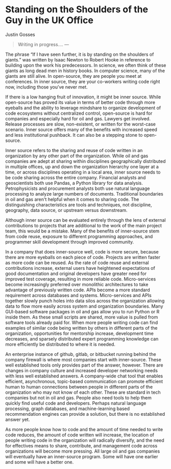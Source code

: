 # Standing on the Shoulders of the Guy in the UK Office
 
Justin Gosses
 
> Writing in progress....  &mdash; 
 
The phrase “If I have seen further, it is by standing on the shoulders of giants.” was written by Isaac Newton to Robert Hooke in reference to building upon the work his predecessors. In science, we often think of these giants as long dead men in history books. In computer science, many of the giants are still alive. In open-source, they are people you meet at conferences. In inner source, they are your co-workers writing code right now, including those you’ve never met. 
 
If there is a low hanging fruit of innovation, it might be inner source. While open-source has proved its value in terms of better code through more eyeballs and the ability to leverage mindshare to organize development of code ecosystems without centralized control, open-source is hard for companies and especially hard for oil and gas. Lawyers get involved. Release processes are slow, non-existent, or written for the worst-case scenario. Inner source offers many of the benefits with increased speed and less institutional pushback. It can also be a stepping stone to open-source.
 
Inner source refers to the sharing and reuse of code written in an organization by any other part of the organization. While oil and gas companies are adept at sharing within disciplines geographically distributed in multiple offices, up and down the organization hierarchy one layer at a time, or across disciplines operating in a local area, inner source needs to be code sharing across the entire company. Financial analysts and geoscientists both use Pandas, a Python library for data analysis. Petrophysicists and procurement analysts both use natural language processing to analyze large numbers of documents. Traditional boundaries in oil and gas aren't helpful when it comes to sharing code. The distinguishing characteristics are tools and techniques, not discipline, geography, data source, or upstream versus downstream. 
 
Although inner source can be evaluated entirely through the lens of external contributions to  projects that are additional to the work of the main project team, this would be a mistake. Many of the benefits of inner-source stem from code reuse, exposure to different programming approaches, and programmer skill development through improved community. 
 
In a company that does inner-source well, code is more secure, because there are more eyeballs on each piece of code. Projects are written faster as more code can be reused. As the rate of code reuse and external contributions increase, external users have heightened expectations of good documentation and original developers have greater need for improved test coverage, resulting in more reliable code. Micro-services become increasingly preferred over monolithic architectures to take advantage of previously written code. APIs become a more standard requirement across databases and systems. Micro-services and APIs together slowly punch holes into data silos across the organization allowing data to flow more easily across system and organization boundaries. Many GUI-based software packages in oil and gas allow you to run Python or R inside them. As these small scripts are shared, more value is pulled from software tools already paid for. When more people writing code can find examples of similar code being written by others in different parts of the organization, opportunities for mentorship increase, development time decreases, and sparsely distributed  expert programming knowledge can more efficiently be distributed to where it is needed. 
 
An enterprise instance of github, gitlab, or bitbucket running behind the company firewall is where most companies start with inner-source. These well established tools only provides part of the answer, however. There are changes in company culture and increased developer networking needs with less well established answers. A company-wide chat tool that enables efficient, asynchronous, topic-based communication can promote efficient human to human connections between people in different parts of the organization who may not know of each other. These are standard in tech companies but not in oil and gas. People also need tools to help them quickly find useful code and developers. Perhaps natural language processing, graph databases, and machine-learning based recommendation engines can provide a solution, but there is no established answer yet. 
 
As more people know how to code and the amount of time needed to write code reduces, the amount of code written will increase, the location of people writing code in the organization will radically diversify, and the need for effectives means to share, contribute, and management code across organizations will become more pressing. All large oil and gas companies will eventually have an inner-source program. Some will have one earlier and some will have a better one.

 
